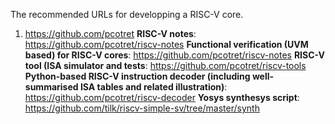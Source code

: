 The recommended URLs for developping a RISC-V core.

1. https://github.com/pcotret
	**RISC-V notes**: https://github.com/pcotret/riscv-notes
	**Functional verification (UVM based) for RISC-V cores**: https://github.com/pcotret/riscv-notes
	**RISC-V tool (ISA simulator and tests**: https://github.com/pcotret/riscv-tools
	**Python-based RISC-V instruction decoder (including well-summarised ISA tables and related illustration)**: https://github.com/pcotret/riscv-decoder
	**Yosys synthesys script**: https://github.com/tilk/riscv-simple-sv/tree/master/synth
